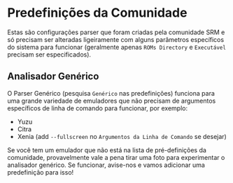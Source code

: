 # Predefinições da Comunidade
Estas são configurações parser que foram criadas pela comunidade SRM e só precisam ser alteradas ligeiramente com alguns parâmetros específicos do sistema para funcionar (geralmente apenas `ROMs Directory` e `Executável` precisam ser especificados).

## Analisador Genérico
O Parser Genérico (pesquisa `Genérico` nas predefinições) funciona para uma grande variedade de emuladores que não precisam de argumentos específicos de linha de comando para funcionar, por exemplo:
* Yuzu
* Citra
* Xenia (add `--fullscreen` no `Argumentos da Linha de Comando` se desejar)

Se você tem um emulador que não está na lista de pré-definições da comunidade, provavelmente vale a pena tirar uma foto para experimentar o analisador genérico. Se funcionar, avise-nos e vamos adicionar uma predefinição para isso!
